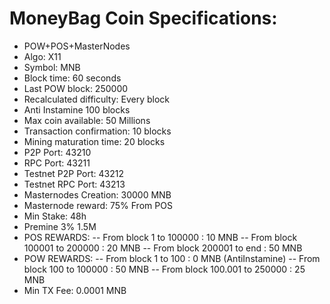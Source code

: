 # MoneyBag Coin Specifications:
- POW+POS+MasterNodes
- Algo: X11
- Symbol: MNB
- Block time: 60 seconds
- Last POW block: 250000
- Recalculated difficulty: Every block
- Anti Instamine 100 blocks
- Max coin available: 50 Millions
- Transaction confirmation: 10 blocks
- Mining maturation time: 20 blocks
- P2P Port: 43210
- RPC Port: 43211
- Testnet P2P Port: 43212
- Testnet RPC Port: 43213
- Masternodes Creation: 30000 MNB
- Masternode reward: 75% From POS
- Min Stake: 48h
- Premine 3% 1.5M
- POS REWARDS:
    -- From block 1 to  100000 : 10 MNB
    -- From block 100001 to 200000 : 20 MNB
    -- From block 200001 to end : 50 MNB
- POW REWARDS:
    -- From block 1 to  100 : 0 MNB (AntiInstamine)
    -- From block 100 to  100000 : 50 MNB
    -- From block 100.001 to 250000 : 25 MNB
- Min TX Fee: 0.0001 MNB